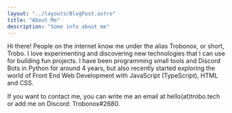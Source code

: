 ```yaml
---
layout: "../layouts/BlogPost.astro"
title: "About Me"
description: "Some info about me"
---
```


Hi there! People on the internet know me under the alias Trobonox, or short, Trobo. I love experimenting and discovering new technologies that I can use for building fun projects.
I have been programming small tools and Discord Bots in Python for around 4 years, but also recently started exploring the world of Front End Web Development with JavaScript (TypeScript), HTML and CSS.

If you want to contact me, you can write me an email at hello(at)trobo.tech or add me on Discord: Trobonox#2680.